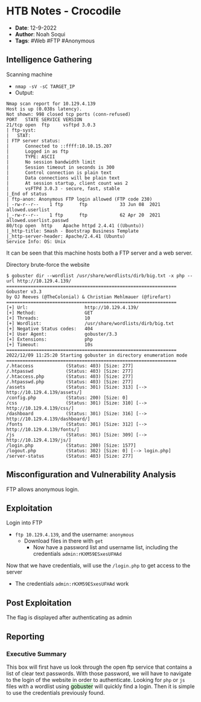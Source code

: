```toc
```
# HTB Notes - Crocodile #

+ **Date**: 12-9-2022
+ **Author**: Noah Soqui
+ **Tags**: #Web #FTP #Anonymous 

## Intelligence Gathering ##

Scanning machine
+ `nmap -sV -sC TARGET_IP`
+ Output:
``` Shell
Nmap scan report for 10.129.4.139
Host is up (0.038s latency).
Not shown: 998 closed tcp ports (conn-refused)
PORT   STATE SERVICE VERSION
21/tcp open  ftp     vsftpd 3.0.3
| ftp-syst: 
|   STAT: 
| FTP server status:
|      Connected to ::ffff:10.10.15.207
|      Logged in as ftp
|      TYPE: ASCII
|      No session bandwidth limit
|      Session timeout in seconds is 300
|      Control connection is plain text
|      Data connections will be plain text
|      At session startup, client count was 2
|      vsFTPd 3.0.3 - secure, fast, stable
|_End of status
| ftp-anon: Anonymous FTP login allowed (FTP code 230)
| -rw-r--r--    1 ftp      ftp            33 Jun 08  2021 allowed.userlist
|_-rw-r--r--    1 ftp      ftp            62 Apr 20  2021 allowed.userlist.passwd
80/tcp open  http    Apache httpd 2.4.41 ((Ubuntu))
|_http-title: Smash - Bootstrap Business Template
|_http-server-header: Apache/2.4.41 (Ubuntu)
Service Info: OS: Unix
```

It can be seen that this machine hosts both a FTP server and a web server.

Directory brute-force the website
``` Shell
$ gobuster dir --wordlist /usr/share/wordlists/dirb/big.txt -x php --url http://10.129.4.139/
===============================================================
Gobuster v3.3
by OJ Reeves (@TheColonial) & Christian Mehlmauer (@firefart)
===============================================================
[+] Url:                     http://10.129.4.139/
[+] Method:                  GET
[+] Threads:                 10
[+] Wordlist:                /usr/share/wordlists/dirb/big.txt
[+] Negative Status codes:   404
[+] User Agent:              gobuster/3.3
[+] Extensions:              php
[+] Timeout:                 10s
===============================================================
2022/12/09 11:25:20 Starting gobuster in directory enumeration mode
===============================================================
/.htaccess            (Status: 403) [Size: 277]
/.htpasswd            (Status: 403) [Size: 277]
/.htaccess.php        (Status: 403) [Size: 277]
/.htpasswd.php        (Status: 403) [Size: 277]
/assets               (Status: 301) [Size: 313] [--> http://10.129.4.139/assets/]
/config.php           (Status: 200) [Size: 0]
/css                  (Status: 301) [Size: 310] [--> http://10.129.4.139/css/]
/dashboard            (Status: 301) [Size: 316] [--> http://10.129.4.139/dashboard/]
/fonts                (Status: 301) [Size: 312] [--> http://10.129.4.139/fonts/]
/js                   (Status: 301) [Size: 309] [--> http://10.129.4.139/js/]
/login.php            (Status: 200) [Size: 1577]
/logout.php           (Status: 302) [Size: 0] [--> login.php]
/server-status        (Status: 403) [Size: 277]
```

## Misconfiguration and Vulnerability Analysis  ##

FTP allows anonymous login.

## Exploitation ##

Login into FTP
+ `ftp 10.129.4.139`, and the username: `anonymous`
	+ Download files in there with `get` 
		+ Now have a password list and username list, including the credentials `admin:rKXM59ESxesUFHAd`

Now that we have credentials, will use the `/login.php` to get access to the server
+ The credentials `admin:rKXM59ESxesUFHAd` work 

## Post Exploitation ##

The flag is displayed after authenticating as admin

## Reporting ##

### Executive Summary ###

This box will first have us look through the open ftp service that contains a list of clear text passwords. With those password, we will have to navigate to the login of the website in order to authenticate. Looking for `php` or `js` files with a wordlist using <mark style="background: #BBFABBA6;">gobuster</mark> will quickly find a login. Then it is simple to use the credentials previously found.